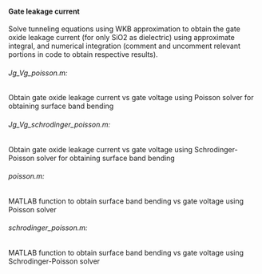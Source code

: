 #### Gate leakage current

Solve tunneling equations using WKB approximation to obtain the gate oxide leakage current (for only SiO2 as dielectric) using approximate integral, and numerical integration (comment and uncomment relevant portions in code to obtain respective results).

###### Jg_Vg_poisson.m:
Obtain gate oxide leakage current vs gate voltage using Poisson solver for obtaining surface band bending
###### Jg_Vg_schrodinger_poisson.m:
Obtain gate oxide leakage current vs gate voltage using Schrodinger-Poisson solver for obtaining surface band bending
###### poisson.m:
MATLAB function to obtain surface band bending vs gate voltage using Poisson solver
###### schrodinger_poisson.m:
MATLAB function to obtain surface band bending vs gate voltage using Schrodinger-Poisson solver
